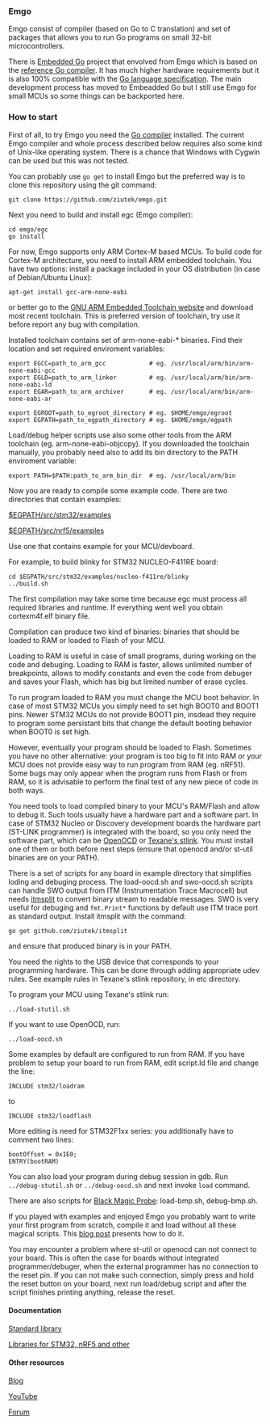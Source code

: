 ### Emgo

Emgo consist of compiler (based on Go to C translation) and set of packages that
allows you to run Go programs on  small 32-bit microcontrollers.

There is [Embedded Go](https://github.com/embeddedgo) project that envolved from
Emgo which is based on the [reference Go compiler](https://golang.org). It has
much higher hardware requirements but it is also 100% compatible with the [Go
language specification](https://golang.org/ref/spec). The main development
process has moved to Embeadded Go but I still use Emgo for small MCUs so some
things can be backported here.

### How to start

First of all, to try Emgo you need the [Go compiler](https://golang.org/) installed. The current Emgo compiler and whole process described below requires also some kind of Unix-like operating system. There is a chance that Windows with Cygwin can be used but this was not tested.

You can probably use `go get` to install Emgo but the preferred way is to clone this repository using the git command:

	git clone https://github.com/ziutek/emgo.git

Next you need to build and install egc (Emgo compiler): 

    cd emgo/egc
    go install

For now, Emgo supports only ARM Cortex-M based MCUs. To build code for Cortex-M architecture, you need to install ARM embedded toolchain. You have two options: install a package included in your OS distribution (in case of Debian/Ubuntu Linux):

	apt-get install gcc-arm-none-eabi

or better go to the [GNU ARM Embedded Toolchain website](https://developer.arm.com/open-source/gnu-toolchain/gnu-rm) and download most recent toolchain. This is preferred version of toolchain, try use it before report any bug with compilation.

Installed toolchain contains set of arm-none-eabi-* binaries. Find their location and set required enviroment variables:

	export EGCC=path_to_arm_gcc            # eg. /usr/local/arm/bin/arm-none-eabi-gcc
	export EGLD=path_to_arm_linker         # eg. /usr/local/arm/bin/arm-none-eabi-ld
	export EGAR=path_to_arm_archiver       # eg. /usr/local/arm/bin/arm-none-eabi-ar

	export EGROOT=path_to_egroot_directory # eg. $HOME/emgo/egroot
	export EGPATH=path_to_egpath_directory # eg. $HOME/emgo/egpath

Load/debug helper scripts use also some other tools from the ARM toolchain (eg. arm-none-eabi-objcopy). If you downloaded the toolchain manually, you probably need also to add its bin directory to the PATH enviroment variable:

	export PATH=$PATH:path_to_arm_bin_dir  # eg. /usr/local/arm/bin

Now you are ready to compile some example code. There are two directories that contain examples:

[$EGPATH/src/stm32/examples](https://github.com/ziutek/emgo/tree/master/egpath/src/stm32/examples)

[$EGPATH/src/nrf5/examples](https://github.com/ziutek/emgo/tree/master/egpath/src/nrf5/examples)

Use one that contains example for your MCU/devboard.

For example, to build blinky for STM32 NUCLEO-F411RE board:

	cd $EGPATH/src/stm32/examples/nucleo-f411re/blinky
    ../build.sh

The first compilation may take some time because egc must process all required libraries and runtime. If everything went well you obtain cortexm4f.elf binary file.

Compilation can produce two kind of binaries: binaries that should be loaded to RAM or loaded to Flash of your MCU.

Loading to RAM is useful in case of small programs, during working on the code and debuging. Loading to RAM is faster, allows unlimited number of breakpoints, allows to modify constants and even the code from debuger and saves your Flash, which has big but limited number of erase cycles.

To run program loaded to RAM you must change the MCU boot behavior. In case of most STM32 MCUs you simply need to set high BOOT0 and BOOT1 pins. Newer STM32 MCUs do not provide BOOT1 pin, insdead they require to program some persistant bits that change the default booting behavior when BOOT0 is set high.

However, eventually your program should be loaded to Flash. Sometimes you have no other alternative: your program is too big to fit into RAM or your MCU does not provide easy way to run program from RAM (eg. nRF51). Some bugs may only appear when the program runs from Flash or from RAM, so it is advisable to perform the final test of any new piece of code in both ways.

You need tools to load compiled binary to your MCU's RAM/Flash and allow to debug it. Such tools usually have a hardware part and a software part. In case of STM32 Nucleo or Discovery development boards the hardware part (ST-LINK programmer) is integrated with the board, so you only need the software part, which can be [OpenOCD](http://openocd.org) or [Texane's stlink](https://github.com/texane/stlink). You must install one of them or both before next steps (ensure that openocd and/or st-util binaries are on your PATH). 

There is a set of scripts for any board in example directory that simplifies loding and debuging process. The load-oocd.sh and swo-oocd.sh scripts can handle SWO output from ITM (Instrumentation Trace Macrocell) but needs [itmsplit](https://github.com/ziutek/itmsplit) to convert binary stream to readable messages. SWO is very useful for debuging and `fmt.Print*` functions by default use ITM trace port as standard output. Install itmsplit with the command:

	go get github.com/ziutek/itmsplit
	
and ensure that produced binary is in your PATH.

You need the rights to the USB device that corresponds to your programming hardware. This can be done through adding appropriate udev rules. See example rules in Texane's stlink repository, in etc directory.

To program your MCU using Texane's stlink run:

	../load-stutil.sh

If you want to use OpenOCD, run:

	../load-oocd.sh

Some examples by default are configured to run from RAM. If you have problem to setup your board to run from RAM, edit script.ld file and change the line:

	INCLUDE stm32/loadram

to

	INCLUDE stm32/loadflash

More editing is need for STM32F1xx series: you additionally have to comment two lines:

	bootOffset = 0x1E0;
	ENTRY(bootRAM)

You can also load your program during debug session in gdb. Run `../debug-stutil.sh` or `../debug-oocd.sh` and next invoke `load` command.

There are also scripts for [Black Magic Probe](https://github.com/blacksphere/blackmagic/wiki): load-bmp.sh, debug-bmp.sh.

If you played with examples and enjoyed Emgo you probably want to write your first program from scratch, compile it and load without all these magical scripts. This [blog post](https://ziutek.github.io/2018/03/30/go_on_very_small_hardware.html) presents how to do it.

You may encounter a problem where st-util or openocd can not connect to your board. This is often the case for boards without integrated programmer/debuger, when the external programmer has no connection to the reset pin. If you can not make such connection, simply press and hold the reset button on your board, next run load/debug script and after the script finishes printing anything, release the reset.

#### Documentation

[Standard library](https://godoc.org/github.com/ziutek/emgo/egroot/src)

[Libraries for STM32, nRF5 and other](https://godoc.org/github.com/ziutek/emgo/egpath/src)

#### Other resources

[Blog](https://ziutek.github.io/)

[YouTube](https://www.youtube.com/channel/UCAW4PLMDGO7_vY4sCG0jg6Q)

[Forum](https://groups.google.com/forum/#!forum/emgo)
